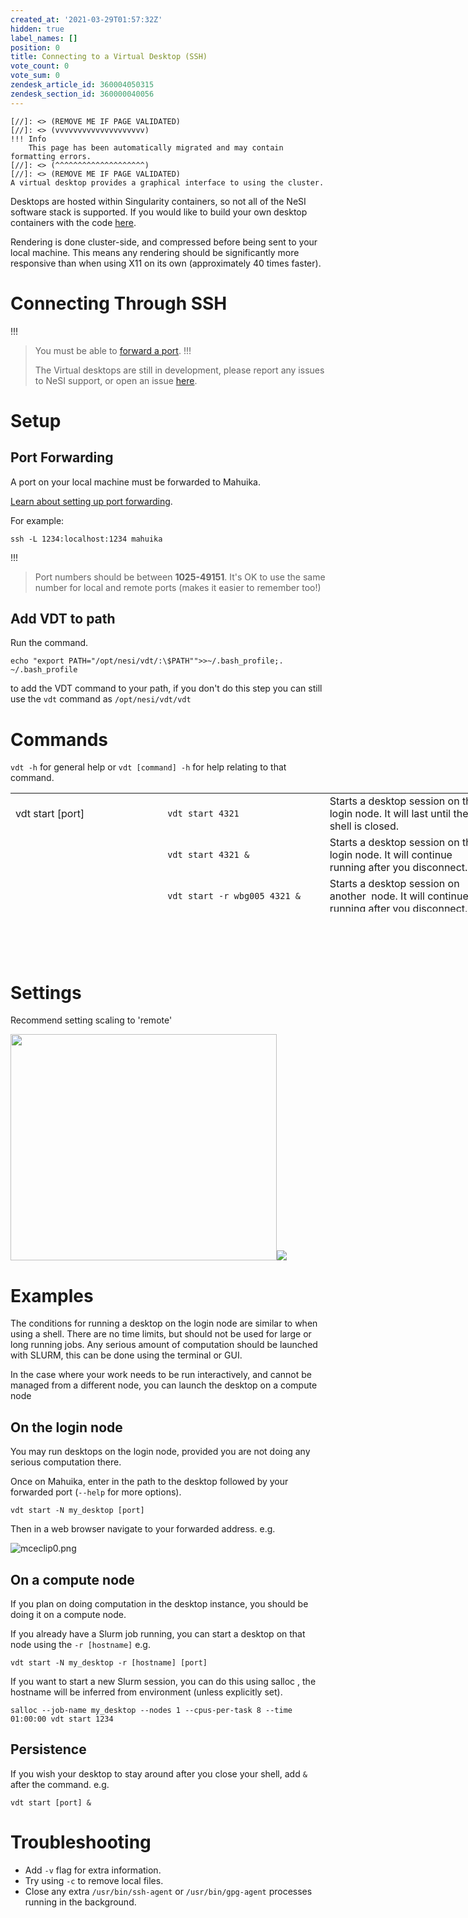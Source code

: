 ```yaml
---
created_at: '2021-03-29T01:57:32Z'
hidden: true
label_names: []
position: 0
title: Connecting to a Virtual Desktop (SSH)
vote_count: 0
vote_sum: 0
zendesk_article_id: 360004050315
zendesk_section_id: 360000040056
---
```



    [//]: <> (REMOVE ME IF PAGE VALIDATED)
    [//]: <> (vvvvvvvvvvvvvvvvvvvv)
    !!! Info
        This page has been automatically migrated and may contain formatting errors.
    [//]: <> (^^^^^^^^^^^^^^^^^^^^)
    [//]: <> (REMOVE ME IF PAGE VALIDATED)
    A virtual desktop provides a graphical interface to using the cluster.
Desktops are hosted within Singularity containers, so not all of the
NeSI software stack is supported. If you would like to build your own
desktop containers with the code
[here](https://github.com/nesi/nesi-singularity-recipes).

Rendering is d<span class="dictionary-of-numbers">one
cluster-side</span>, and compressed before being sent to your local
machine. This means any rendering should be significantly more
responsive than when using X<span class="dictionary-of-numbers">11 on
it</span>s own (approximately <span class="dictionary-of-numbers">40
times faster)</span>.

# Connecting Through SSH
!!!
>
> You must be able to [forward a
> port](https://support.nesi.org.nz/hc/en-gb/articles/360001523916).
!!!
>
> The Virtual desktops are still in development, please report any
> issues to NeSI support, or open an issue
> [here](https://github.com/nesi/nesi-virtual-desktops/issues).

# Setup

## Port Forwarding

A port on your local machine must be forwarded to Mahuika.

[Learn about setting up port
forwarding](https://support.nesi.org.nz/hc/en-gb/articles/360001523916). 

For example:

    ssh -L 1234:localhost:1234 mahuika
!!!
>
> Port numbers should be between **1025-49151**. It's OK to use the same
> number for local and remote ports (makes it easier to remember too!)

## Add VDT to path

Run the command.

    echo "export PATH="/opt/nesi/vdt/:\$PATH"">>~/.bash_profile;. ~/.bash_profile

to add the VDT command to your path, if you don't do this step you can
still use the `vdt` command as `/opt/nesi/vdt/vdt`

# Commands

`vdt -h` for general help or `vdt [command] -h` for help relating to
that command.

<table style="height: 190px; width: 774px;">
<tbody>
<tr class="odd" style="height: 22px;">
<td style="width: 232px; height: 63px">vdt start [port]</td>
<td style="width: 248px; height: 63px"><code>vdt start 4321</code></td>
<td style="width: 260px; height: 63px">Starts a desktop session on the
login node. It will last until the shell is closed.</td>
</tr>
<tr class="even">
<td style="width: 232px"> </td>
<td style="width: 248px"><code>vdt start 4321 &amp;</code></td>
<td style="width: 260px">Starts a desktop session on the login node. It
will continue running after you disconnect.</td>
</tr>
<tr class="odd">
<td style="width: 232px"> </td>
<td
style="width: 248px"><code>vdt start -r wbg005 4321 &amp;</code></td>
<td style="width: 260px">Starts a desktop session on another  node. It
will continue running after you disconnect.</td>
</tr>
<tr class="even">
<td style="width: 232px"> </td>
<td
style="width: 248px"><code>salloc [slurm flags] vdt start 4321 &amp;</code></td>
<td style="width: 260px">Starts a desktop session in a Slurm job. It
will continue running after you disconnect.</td>
</tr>
<tr class="odd" style="height: 22px;">
<td style="width: 232px; height: 61px">vdt list</td>
<td style="width: 248px; height: 21px"><code>vdt list</code></td>
<td style="width: 260px; height: 21px">Lists all your sessions.</td>
</tr>
<tr class="even" style="height: 22px;">
<td style="width: 232px; height: 66px">vdt kill [name]</td>
<td
style="width: 248px; height: 22px"><code>vdt kill my_desktop</code></td>
<td style="width: 260px; height: 22px">Kills desktop [name].</td>
</tr>
</tbody>
</table>

#  

# Settings

Recommend setting scaling to 'remote'

<img src="assets/images/fig1_0.svg" width="426" height="362" />![](assets/images/VirtualScaling_0.png)

# Examples

The conditions for running a desktop on the login node are similar to
when using a shell. There are no time limits, but should not be used for
large or long running jobs. Any serious amount of computation should be
launched with SLURM, this can be
d<span class="dictionary-of-numbers">one using the terminal </span>or
GUI.   
  

In the case where your work needs to be run interactively, and cannot be
managed from a different node, you can launch the desktop on a compute
node 

## On the login node

You may run desktops on the login node, provided you are not doing any
serious computation there.

Once on Mahuika, enter in the path to the desktop followed by your
forwarded port (`--help` for more options).

    vdt start -N my_desktop [port]

<!--
<p>
  And select <code>n) New desktop.</code>&nbsp;
</p>
-->

Then in a web browser navigate to your forwarded address. e.g.

![mceclip0.png](assets/images/mceclip0_14.png)

## On a compute node

<!--
<h2>On a compute node</h2>
<p>
  To start a desktop on a compute node you must already have an job running, this
  could be a regular job submitted with sbatch, or a dedicated allocation. Starting
  a desktop inside an allocation will automatically forward your connection to
  the appropriate node.
</p>
<p>Otherwise you can connect using the menu.</p>
<p>
  <code>a) Adopt a SLURM session.</code>
</p>
<p>
  Or by supplying a jobid or node name when giving the command.
</p>
<p>
  or <code>-j &lt;jobid&gt;</code>
</p>
<p>
  or <code>-n &lt;node&gt;</code>(must have an allocation on that node)
</p>
<p>&nbsp;for example</p>
<pre><code>/opt/nesi/vdt/run 1234&nbsp;-j 13864207</code></pre>
<blockquote class="blockquote-warning">
  <h3 id="prerequisites">Note</h3>
  <p>
    To <em>reconnect</em> to a desktop session running on a compute node you
    must be forwarded to that node. A desktop running on a compute node is not
    visible from the login node.
  </p>
</blockquote>
<h2>Reconnecting</h2>
<p>
  Desktops are persistent,&nbsp; you can reconnect to a desktop running on the
  cluster using&nbsp;<code>/opt/nesi/vdt/run</code>&nbsp;and then selecting
  <code>#) Connect.</code> under your chosen session.
</p>
<h2>Killing</h2>
<p>
  Closing your terminal or ctrl + C will not terminate the session, only the webserver
  connecting you. You can end a desktop by running
  <code>/opt/nesi/vdt/run</code>&nbsp;and then selecting <code>#) Kill.</code>
  under your chosen session.
</p>
<p>&nbsp;</p>
-->

If you plan on doing computation in the desktop instance, you should be
doing it on a compute node.

If you already have a Slurm job running, you can start a desktop on that
node using the `-r [hostname]` e.g.

    vdt start -N my_desktop -r [hostname] [port]

If you want to start a new Slurm session, you can do this using salloc ,
the hostname will be inferred from environment (unless explicitly set).

    salloc --job-name my_desktop --nodes 1 --cpus-per-task 8 --time 01:00:00 vdt start 1234

## Persistence

If you wish your desktop to stay around after you close your shell, add
`&` after the command. e.g.

    vdt start [port] &

# Troubleshooting

-   Add `-v` flag for extra information.
-   Try using `-c` to remove local files.
-   Close any extra `/usr/bin/ssh-agent` or `/usr/bin/gpg-agent`
    processes running in the background.

<!--
<table style="height:190px;width:722px;display:none">
  <tbody>
    <tr>
      <td style="width:47px">&nbsp;Desktop</td>
      <td style="width:272.122px">&nbsp;command</td>
      <td style="width:143.878px">Working</td>
      <td style="width:138px">OS</td>
      <td style="width:62px">Desktop</td>
    </tr>
    <tr>
      <td style="width:47px">eng_dev</td>
      <td style="width:272.122px">
        <code>/opt/nesi/vdt/run&nbsp;eng_dev &lt;port&gt;</code>
      </td>
      <td style="width:143.878px">
        <p>
          ABAQUS<br>
          ANSYS<br>
          MATLAB<br>
          COMSOL
        </p>
      </td>
      <td style="width:138px">Centos7</td>
      <td style="width:62px">xfce</td>
    </tr>
    <tr>
      <td style="width:47px">default</td>
      <td style="width:272.122px">
        <code>/opt/nesi/vdt/run&nbsp;default &lt;port&gt;</code>
      </td>
      <td style="width:143.878px">
        <p>&nbsp;</p>
      </td>
      <td style="width:138px">Centos7</td>
      <td style="width:62px">xfce</td>
    </tr>
  </tbody>
</table>
-->

